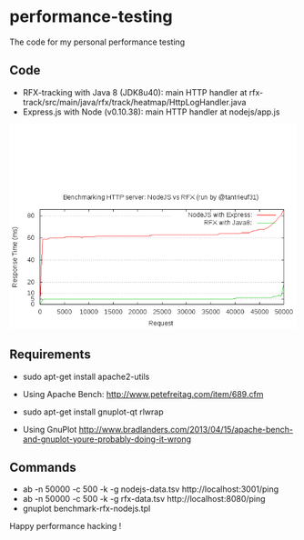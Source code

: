 # performance-testing
The code for my personal performance testing

## Code

* RFX-tracking with Java 8 (JDK8u40): main HTTP handler at rfx-track/src/main/java/rfx/track/heatmap/HttpLogHandler.java
* Express.js with Node (v0.10.38): main HTTP handler at nodejs/app.js

![alt tag](https://raw.githubusercontent.com/trieu/performance-testing/master/benchmark-rfx-nodejs.png)

## Requirements
* sudo apt-get install apache2-utils
* Using Apache Bench: http://www.petefreitag.com/item/689.cfm

* sudo apt-get install gnuplot-qt rlwrap
* Using GnuPlot http://www.bradlanders.com/2013/04/15/apache-bench-and-gnuplot-youre-probably-doing-it-wrong

## Commands
* ab -n 50000 -c 500 -k -g nodejs-data.tsv http://localhost:3001/ping
* ab -n 50000 -c 500 -k -g rfx-data.tsv http://localhost:8080/ping
* gnuplot benchmark-rfx-nodejs.tpl

Happy performance hacking ! 